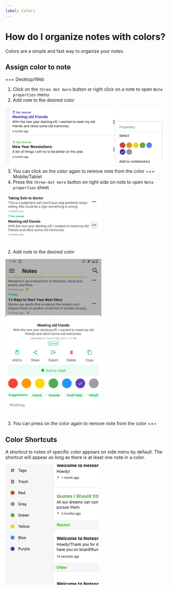 ```yaml
---
label: Colors
---
```


# How do I organize notes with colors?

Colors are a simple and fast way to organize your notes.

## Assign color to note

+++ Desktop/Web
1. Click on the `three dot more` button or right click on a note to open `Note properties` menu
2. Add note to the desired color

![](../static/color_note_desktop.png)

3. You can click on the color again to remove note from the color
+++ Mobile/Tablet
1. Press the `three-dot more` button on right side on note to open `Note properties` sheet

<img style="width:300px;margin-bottom:15px" src="../static/color_note_step_1.jpg" alt="Click on the more button on right side of note."/>

2. Add note to the desired color

<img style="width:300px;margin-bottom:15px" src="../static/color_note_step_2.jpg" alt="Select the desired color from the Bottom Sheet Menu."/>

3. You can press on the color again to remove note from the color
   +++

## Color Shortcuts

A shortcut to notes of specific color appears on side menu by default. The shortcut will appear as long as there is at least one note in a color.

![](../static/color_pinned_side_desktop.png)
